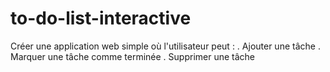 # to-do-list-interactive
Créer une application web simple où l'utilisateur peut :
. Ajouter une tâche
. Marquer une tâche comme terminée
. Supprimer une tâche

